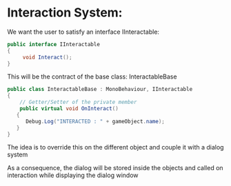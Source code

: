# Interaction System:



We want the user to satisfy an interface IInteractable:

```csharp
public interface IInteractable
{
     void Interact();
}
```



This will be the contract of the base class: InteractableBase

```csharp
public class InteractableBase : MonoBehaviour, IInteractable
{
    // Getter/Setter of the private member
    public virtual void OnInteract()
   {
      Debug.Log("INTERACTED : " + gameObject.name);
   }
}
```



The idea is to override this on the different object and couple it with a dialog system

As a consequence, the dialog will be stored inside the objects and called on interaction while displaying the dialog window